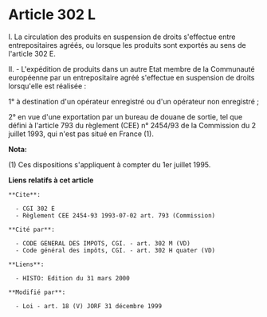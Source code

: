 # Article 302 L

I. La circulation des produits en suspension de droits s'effectue entre entrepositaires agréés, ou lorsque les produits sont
exportés au sens de l'article 302 E.

II. - L'expédition de produits dans un autre Etat membre de la Communauté européenne par un entrepositaire agréé s'effectue
en suspension de droits lorsqu'elle est réalisée :

1° à destination d'un opérateur enregistré ou d'un opérateur non enregistré ;

2° en vue d'une exportation par un bureau de douane de sortie, tel que défini à l'article 793 du règlement (CEE) n° 2454/93
de la Commission du 2 juillet 1993, qui n'est pas situé en France (1).

**Nota:**

(1) Ces dispositions s'appliquent à compter du 1er juillet 1995.

**Liens relatifs à cet article**

	**Cite**:

	  - CGI 302 E
	  - Règlement CEE 2454-93 1993-07-02 art. 793 (Commission)

	**Cité par**:

	  - CODE GENERAL DES IMPOTS, CGI. - art. 302 M (VD)
	  - Code général des impôts, CGI. - art. 302 H quater (VD)

	**Liens**:

	  - HISTO: Edition du 31 mars 2000

	**Modifié par**:

	  - Loi - art. 18 (V) JORF 31 décembre 1999
